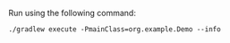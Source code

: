Run using the following command:

```shell
./gradlew execute -PmainClass=org.example.Demo --info
```
